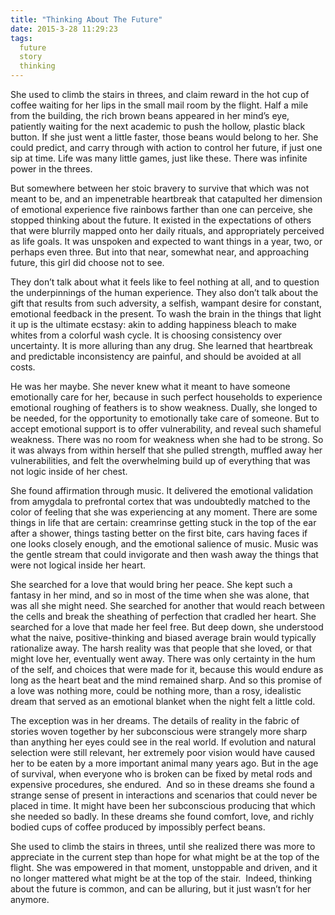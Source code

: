 ```yaml
---
title: "Thinking About The Future"
date: 2015-3-28 11:29:23
tags:
  future
  story
  thinking
---
```



She used to climb the stairs in threes, and claim reward in the hot cup of coffee waiting for her lips in the small mail room by the flight. Half a mile from the building, the rich brown beans appeared in her mind’s eye, patiently waiting for the next academic to push the hollow, plastic black button. If she just went a little faster, those beans would belong to her. She could predict, and carry through with action to control her future, if just one sip at time. Life was many little games, just like these. There was infinite power in the threes.

But somewhere between her stoic bravery to survive that which was not meant to be, and an impenetrable heartbreak that catapulted her dimension of emotional experience five rainbows farther than one can perceive, she stopped thinking about the future. It existed in the expectations of others that were blurrily mapped onto her daily rituals, and appropriately perceived as life goals. It was unspoken and expected to want things in a year, two, or perhaps even three. But into that near, somewhat near, and approaching future, this girl did choose not to see.

They don’t talk about what it feels like to feel nothing at all, and to question the underpinnings of the human experience. They also don’t talk about the gift that results from such adversity, a selfish, wampant desire for constant, emotional feedback in the present. To wash the brain in the things that light it up is the ultimate ecstasy: akin to adding happiness bleach to make whites from a colorful wash cycle. It is choosing consistency over uncertainty. It is more alluring than any drug. She learned that heartbreak and predictable inconsistency are painful, and should be avoided at all costs.

He was her maybe. She never knew what it meant to have someone emotionally care for her, because in such perfect households to experience emotional roughing of feathers is to show weakness. Dually, she longed to be needed, for the opportunity to emotionally take care of someone. But to accept emotional support is to offer vulnerability, and reveal such shameful weakness. There was no room for weakness when she had to be strong. So it was always from within herself that she pulled strength, muffled away her vulnerabilities, and felt the overwhelming build up of everything that was not logic inside of her chest.

She found affirmation through music. It delivered the emotional validation from amygdala to prefrontal cortex that was undoubtedly matched to the color of feeling that she was experiencing at any moment. There are some things in life that are certain: creamrinse getting stuck in the top of the ear after a shower, things tasting better on the first bite, cars having faces if one looks closely enough, and the emotional salience of music. Music was the gentle stream that could invigorate and then wash away the things that were not logical inside her heart.

She searched for a love that would bring her peace. She kept such a fantasy in her mind, and so in most of the time when she was alone, that was all she might need. She searched for another that would reach between the cells and break the sheathing of perfection that cradled her heart. She searched for a love that made her feel free. But deep down, she understood what the naive, positive-thinking and biased average brain would typically rationalize away. The harsh reality was that people that she loved, or that might love her, eventually went away. There was only certainty in the hum of the self, and choices that were made for it, because this would endure as long as the heart beat and the mind remained sharp. And so this promise of a love was nothing more, could be nothing more, than a rosy, idealistic dream that served as an emotional blanket when the night felt a little cold.

The exception was in her dreams. The details of reality in the fabric of stories woven together by her subconscious were strangely more sharp than anything her eyes could see in the real world. If evolution and natural selection were still relevant, her extremely poor vision would have caused her to be eaten by a more important animal many years ago. But in the age of survival, when everyone who is broken can be fixed by metal rods and expensive procedures, she endured.  And so in these dreams she found a strange sense of present in interactions and scenarios that could never be placed in time. It might have been her subconscious producing that which she needed so badly. In these dreams she found comfort, love, and richly bodied cups of coffee produced by impossibly perfect beans.

She used to climb the stairs in threes, until she realized there was more to appreciate in the current step than hope for what might be at the top of the flight. She was empowered in that moment, unstoppable and driven, and it no longer mattered what might be at the top of the stair.  Indeed, thinking about the future is common, and can be alluring, but it just wasn’t for her anymore.


